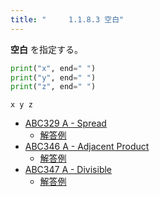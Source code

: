 ```yaml
---
title: "　　　1.1.8.3 空白"
---
```


**空白** を指定する。

```python:サンプルコード：sample_31.py
print("x", end=" ")
print("y", end=" ")
print("z", end=" ")
```

```text:実行結果
x y z
```

- [ABC329 A - Spread](https://atcoder.jp/contests/abc329/tasks/abc329_a)
    - [解答例](https://atcoder.jp/contests/abc329/submissions/48176573)
- [ABC346 A - Adjacent Product](https://atcoder.jp/contests/abc346/tasks/abc346_a)
    - [解答例](https://atcoder.jp/contests/abc346/submissions/51728913)
- [ABC347 A - Divisible](https://atcoder.jp/contests/abc347/tasks/abc347_a)
    - [解答例](https://atcoder.jp/contests/abc347/submissions/51921146)